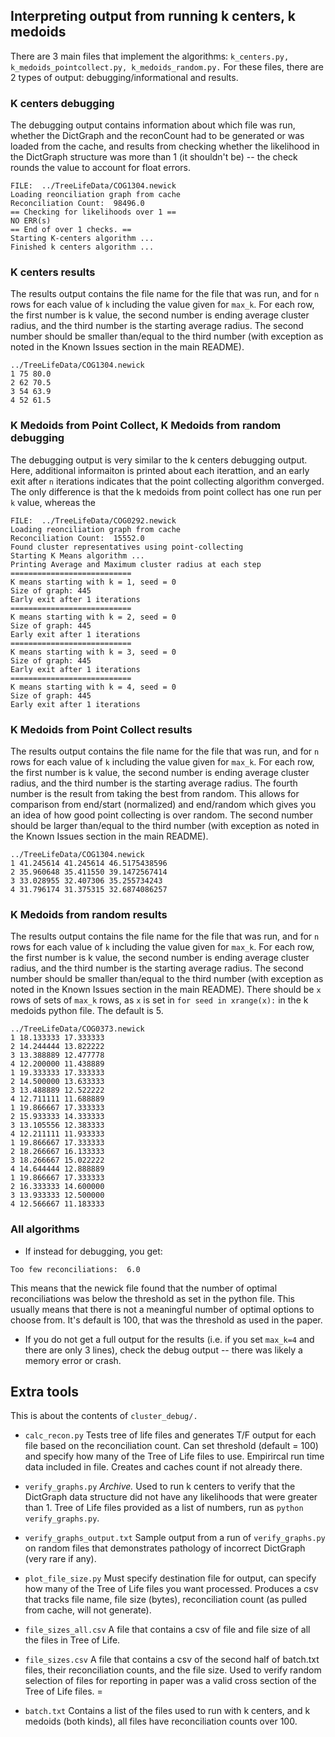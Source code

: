 ## Interpreting output from running k centers, k medoids

There are 3 main files that implement the algorithms: `k_centers.py, k_medoids_pointcollect.py, k_medoids_random.py.` For these files, there are 2 types of output: debugging/informational and results. 


### K centers debugging 
The debugging output contains information about which file was run, whether the DictGraph and the reconCount had to be generated or was loaded from the cache, and results from checking whether the likelihood in the DictGraph structure was more than 1 (it shouldn't be) -- the check rounds the value to account for float errors.

```
FILE:  ../TreeLifeData/COG1304.newick
Loading reonciliation graph from cache
Reconciliation Count:  98496.0
== Checking for likelihoods over 1 ==
NO ERR(s)
== End of over 1 checks. ==
Starting K-centers algorithm ...
Finished k centers algorithm ...
```



### K centers results 
The results output contains the file name for the file that was run, and for `n` rows for each value of `k` including the value given for `max_k`. For each row, the first number is k value, the second number is ending average cluster radius, and the third number is the starting average radius. The second number should be smaller than/equal to the third number (with exception as noted in the Known Issues section in the main README). 

```
../TreeLifeData/COG1304.newick
1 75 80.0
2 62 70.5
3 54 63.9
4 52 61.5
```


### K Medoids from Point Collect, K Medoids from random debugging 
The debugging output is very similar to the k centers debugging output. Here, additional informaiton is printed about each iterattion, and an early exit after `n` iterations indicates that the point collecting algorithm converged. The only difference is that the k medoids from point collect has one run per `k` value, whereas the 

```
FILE:  ../TreeLifeData/COG0292.newick
Loading reonciliation graph from cache
Reconciliation Count:  15552.0
Found cluster representatives using point-collecting
Starting K Means algorithm ... 
Printing Average and Maximum cluster radius at each step
===========================
K means starting with k = 1, seed = 0
Size of graph: 445
Early exit after 1 iterations
===========================
K means starting with k = 2, seed = 0
Size of graph: 445
Early exit after 1 iterations
===========================
K means starting with k = 3, seed = 0
Size of graph: 445
Early exit after 1 iterations
===========================
K means starting with k = 4, seed = 0
Size of graph: 445
Early exit after 1 iterations
```

### K Medoids from Point Collect results 
The results output contains the file name for the file that was run, and for `n` rows for each value of `k` including the value given for `max_k`. For each row, the first number is k value, the second number is ending average cluster radius, and the third number is the starting average radius. The fourth number is the result from taking the best from random. This allows for comparison from end/start (normalized) and end/random which gives you an idea of how good point collecting is over random. The second number should be larger than/equal to the third number (with exception as noted in the Known Issues section in the main README). 

```
../TreeLifeData/COG1304.newick
1 41.245614 41.245614 46.5175438596
2 35.960648 35.411550 39.1472567414
3 33.028955 32.407306 35.255734243
4 31.796174 31.375315 32.6874086257
```

### K Medoids from random results 
The results output contains the file name for the file that was run, and for `n` rows for each value of `k` including the value given for `max_k`. For each row, the first number is k value, the second number is ending average cluster radius, and the third number is the starting average radius. The second number should be smaller than/equal to the third number (with exception as noted in the Known Issues section in the main README). There should be `x` rows of sets of `max_k` rows, as `x` is set in `for seed in xrange(x):` in the k medoids python file. The default is 5. 

```
../TreeLifeData/COG0373.newick
1 18.133333 17.333333
2 14.244444 13.822222
3 13.388889 12.477778
4 12.200000 11.438889
1 19.333333 17.333333
2 14.500000 13.633333
3 13.488889 12.522222
4 12.711111 11.688889
1 19.866667 17.333333
2 15.933333 14.333333
3 13.105556 12.383333
4 12.211111 11.933333
1 19.866667 17.333333
2 18.266667 16.133333
3 18.266667 15.022222
4 14.644444 12.888889
1 19.866667 17.333333
2 16.333333 14.600000
3 13.933333 12.500000
4 12.566667 11.183333
```

### All algorithms

* If instead for debugging, you get:

```
Too few reconciliations:  6.0
```

This means that the newick file found that the number of optimal reconciliations was below the threshold as set in the python file. This usually means that there is not a meaningful number of optimal options to choose from. It's default is 100, that was the threshold as used in the paper. 


* If you do not get a full output for the results (i.e. if you set `max_k=4` and there are only 3 lines), check the debug output -- there was likely a memory error or crash. 

## Extra tools 
This is about the contents of `cluster_debug/.`

* `calc_recon.py` 
Tests tree of life files and generates T/F output for each file based on the reconciliation count. Can set threshold (default = 100) and specify how many of the Tree of Life files to use. Empirircal run time data included in file. Creates and caches count if not already there.  

* `verify_graphs.py` 
*Archive.* Used to run k centers to verify that the DictGraph data structure did not have any likelihoods that were greater than 1. Tree of Life files provided as a list of numbers, run as `python verify_graphs.py`.

* `verify_graphs_output.txt` 
Sample output from a run of `verify_graphs.py` on random files that demonstrates pathology of incorrect DictGraph (very rare if any).

* `plot_file_size.py`
Must specify destination file for output, can specify how many of the Tree of Life files you want processed. Produces a csv that tracks file name, file size (bytes), reconciliation count (as pulled from cache, will not generate).

* `file_sizes_all.csv` 
A file that contains a csv of file and file size of all the files in Tree of Life.

* `file_sizes.csv` 
A file that contains a csv of the second half of batch.txt files, their reconciliation counts, and the file size. Used to verify random selection of files for reporting in paper was a valid cross section of the Tree of Life files. =

* `batch.txt` Contains a list of the files used to run with k centers, and k medoids (both kinds), all files have reconciliation counts over 100.
